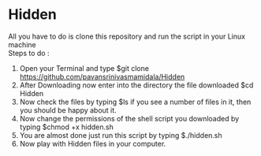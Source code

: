 # Hidden

All you have to do is clone this repository and run the script in your Linux machine  
Steps to do :
1) Open your Terminal and type $git clone https://github.com/pavansrinivasmamidala/Hidden   
2) After Downloading now enter into the directory the file downloaded $cd Hidden    
3) Now check the files by typing $ls if you see a number of files in it, then you should be happy about it.  
4) Now change the permissions of the shell script you downloaded by typing $chmod +x hidden.sh   
5) You are almost done just run this script by typing $./hidden.sh
6) Now play with Hidden files in your computer. 
